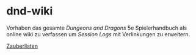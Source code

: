 # dnd-wiki
Vorhaben das gesamte *Dungeons and Dragons* 5e Spielerhandbuch als online wiki zu verfassen um *Session Logs* mit Verlinkungen zu erweitern.

[Zauberlisten](Zauberlisten.md)
